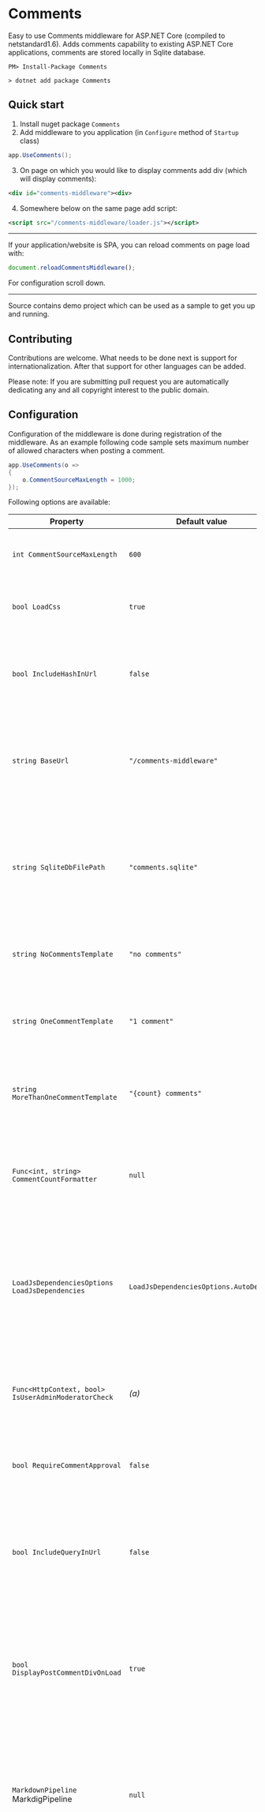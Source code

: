 # Comments
Easy to use Comments middleware for ASP.NET Core (compiled to netstandard1.6).
Adds comments capability to existing ASP.NET Core applications, comments are stored
locally in Sqlite database.

```
PM> Install-Package Comments
```
```
> dotnet add package Comments
```

## Quick start
1. Install nuget package `Comments`
2. Add middleware to you application (in `Configure` method of `Startup` class)
```csharp
app.UseComments();
```
3. On page on which you would like to display comments add div (which will display comments):
```xml
<div id="comments-middleware"><div>
```
4. Somewhere below on the same page add script:
```xml
<script src="/comments-middleware/loader.js"></script>
```

---
If your application/website is SPA, you can reload comments on page load with:
```javascript
document.reloadCommentsMiddleware();
```
For configuration scroll down.

---
Source contains demo project which can be used as a sample to get you
up and running.


## Contributing
Contributions are welcome. What needs to be done next is support for
internationalization. After that support for other languages can be added.

Please note: If you are submitting pull request you are automatically
dedicating any and all copyright interest to the public domain.

## Configuration
Configuration of the middleware is done during registration of the 
middleware. As an example following code sample sets maximum number
of allowed characters when posting a comment.

``` csharp
app.UseComments(o =>
{
    o.CommentSourceMaxLength = 1000;
});
```

Following options are available:

| Property | Default value | Description |
| --- | --- | --- |
| `int CommentSourceMaxLength` | `600` | Maximum allowed character when posting comment. |
| `bool LoadCss` | `true` | Could be set to false, so you can load your own fancy CSS. |
| `bool IncludeHashInUrl` | `false` | Indicates whether hash part of the URL should be included in page URL when posting comments. |
| `string BaseUrl` | `"/comments-middleware"` | Base URL on which middleware responds, don't change this unless you really need to scratch that itch. |
| `string SqliteDbFilePath` | `"comments.sqlite"` | Location of the database file which stores comments. You possibly want to change this to full path of the file. File will be created if one does not already exists. |
| `string NoCommentsTemplate` | `"no comments"` | String indicating how to display zero comments count label. |
| `string OneCommentTemplate` | `"1 comment"` | String indicating how to display comments count label when there is only one comment. |
| `string MoreThanOneCommentTemplate` | `"{count} comments"` | Template that will be used to format label when there is more than one comment. |
| `Func<int, string> CommentCountFormatter` | `null` | Function that can be used to format label displaying comments count. If not null, previous three properties will never be used. |
| `LoadJsDependenciesOptions LoadJsDependencies` | `LoadJsDependenciesOptions.AutoDetect` | Comments middleware depends on knockout js library. This property indicates whether knockout should be automatically loaded or not. |
| `Func<HttpContext, bool> IsUserAdminModeratorCheck` | *(a)* | Function that is invoked when middleware needs to determine if logged in user is comments moderator. |
| `bool RequireCommentApproval` | `false` | If true, comment's will be visible only after approval of moderator. |
| `bool IncludeQueryInUrl` | `false` | If `true` query part of the URL will be used to detect page when loading and posting comments (You should almost always set this to **false**, or leave it intact)  |
| `bool DisplayPostCommentDivOnLoad` | `true` | Indicated if post comment form should be automatically visible on page load, if not, user will have to click on label "Post comment" to see the form |
| `MarkdownPipeline` MarkdigPipeline | `null` | Pipeline of the Markdig markdown to HTML converted. Check [Markdig project](https://github.com/lunet-io/markdig) for details. By default, the most basic pipeline with disabled HTML is used. |
| `Action<CommentModel> InformModerator` | `null` | If not null, it will be called after comment is posted, so moderator can approve/delete comment. Developers could implement this action (send email, or whatever is desired to happen when comment is posted). If call is async, it will be called in fire and forget mode. Developer **should manually handle exceptions** in this action, calling code is not wrapping it in try block.  |

*(a)* = `ctx => ctx.User.Identity.IsAuthenticated && ctx.User.IsInRole("commentsmod")`
